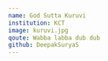 ```yaml
---
name: God Sutta Kuruvi
institution: KCT
image: kuruvi.jpg
qoute: Wabba labba dub dub
github: DeepakSuryaS
---
```

